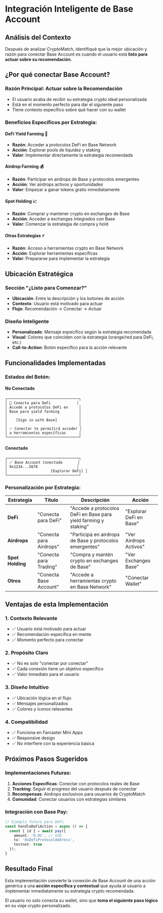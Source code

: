# Integración Inteligente de Base Account

## Análisis del Contexto

Después de analizar CryptoMatch, identifiqué que la mejor ubicación y razón para conectar Base Account es cuando el usuario está **listo para actuar sobre su recomendación**.

## ¿Por qué conectar Base Account?

### **Razón Principal: Actuar sobre la Recomendación**
- El usuario acaba de recibir su estrategia crypto ideal personalizada
- Está en el momento perfecto para dar el siguiente paso
- Tiene contexto específico sobre qué hacer con su wallet

### **Beneficios Específicos por Estrategia:**

#### **DeFi Yield Farming** 🚀
- **Razón**: Acceder a protocolos DeFi en Base Network
- **Acción**: Explorar pools de liquidez y staking
- **Valor**: Implementar directamente la estrategia recomendada

#### **Airdrop Farming** 💰
- **Razón**: Participar en airdrops de Base y protocolos emergentes
- **Acción**: Ver airdrops activos y oportunidades
- **Valor**: Empezar a ganar tokens gratis inmediatamente

#### **Spot Holding** 📈
- **Razón**: Comprar y mantener crypto en exchanges de Base
- **Acción**: Acceder a exchanges integrados con Base
- **Valor**: Comenzar la estrategia de compra y hold

#### **Otras Estrategias** ⚡
- **Razón**: Acceso a herramientas crypto en Base Network
- **Acción**: Explorar herramientas específicas
- **Valor**: Prepararse para implementar la estrategia

## Ubicación Estratégica

### **Sección "¿Listo para Comenzar?"**
- **Ubicación**: Entre la descripción y los botones de acción
- **Contexto**: Usuario está motivado para actuar
- **Flujo**: Recomendación → Conectar → Actuar

### **Diseño Inteligente**
- **Personalizado**: Mensaje específico según la estrategia recomendada
- **Visual**: Colores que coinciden con la estrategia (orange/red para DeFi, etc.)
- **Call-to-Action**: Botón específico para la acción relevante

## Funcionalidades Implementadas

### **Estados del Botón:**

#### **No Conectado**
```
┌─────────────────────────────────┐
│ 🚀 Conecta para DeFi            │
│ Accede a protocolos DeFi en     │
│ Base para yield farming         │
│                                 │
│    [Sign in with Base]          │
│                                 │
│ ✨ Conectar te permitirá acceder │
│ a herramientas específicas      │
└─────────────────────────────────┘
```

#### **Conectado**
```
┌─────────────────────────────────┐
│ ✅ Base Account Conectada       │
│ 0x1234...5678                  │
│                    [Explorar DeFi] │
└─────────────────────────────────┘
```

### **Personalización por Estrategia:**

| Estrategia | Título | Descripción | Acción |
|------------|--------|-------------|---------|
| **DeFi** | "Conecta para DeFi" | "Accede a protocolos DeFi en Base para yield farming y staking" | "Explorar DeFi en Base" |
| **Airdrops** | "Conecta para Airdrops" | "Participa en airdrops de Base y protocolos emergentes" | "Ver Airdrops Activos" |
| **Spot Holding** | "Conecta para Trading" | "Compra y mantén crypto en exchanges de Base" | "Ver Exchanges Base" |
| **Otros** | "Conecta Base Account" | "Accede a herramientas crypto en Base Network" | "Conectar Wallet" |

## Ventajas de esta Implementación

### **1. Contexto Relevante**
- ✅ Usuario está motivado para actuar
- ✅ Recomendación específica en mente
- ✅ Momento perfecto para conectar

### **2. Propósito Claro**
- ✅ No es solo "conectar por conectar"
- ✅ Cada conexión tiene un objetivo específico
- ✅ Valor inmediato para el usuario

### **3. Diseño Intuitivo**
- ✅ Ubicación lógica en el flujo
- ✅ Mensajes personalizados
- ✅ Colores y iconos relevantes

### **4. Compatibilidad**
- ✅ Funciona en Farcaster Mini Apps
- ✅ Responsive design
- ✅ No interfiere con la experiencia básica

## Próximos Pasos Sugeridos

### **Implementaciones Futuras:**
1. **Acciones Específicas**: Conectar con protocolos reales de Base
2. **Tracking**: Seguir el progreso del usuario después de conectar
3. **Recompensas**: Airdrops exclusivos para usuarios de CryptoMatch
4. **Comunidad**: Conectar usuarios con estrategias similares

### **Integración con Base Pay:**
```typescript
// Ejemplo futuro para DeFi
const handleDeFiAction = async () => {
  const { id } = await pay({
    amount: '0.01', // USD
    to: '0xDefiProtocolAddress',
    testnet: true
  });
}
```

## Resultado Final

Esta implementación convierte la conexión de Base Account de una acción genérica a una **acción específica y contextual** que ayuda al usuario a implementar inmediatamente su estrategia crypto recomendada.

El usuario no solo conecta su wallet, sino que **toma el siguiente paso lógico** en su viaje crypto personalizado.
